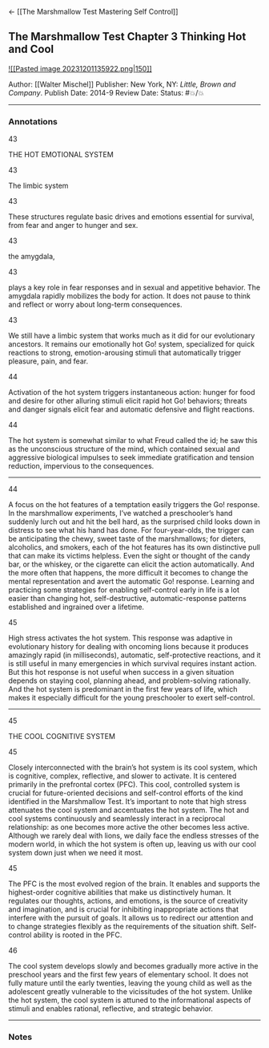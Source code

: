 <- [[The Marshmallow Test Mastering Self Control]]

## The Marshmallow Test Chapter 3 Thinking Hot and Cool

[ ![[Pasted image 20231201135922.png|150]] ](https://www.amazon.com/Marshmallow-Test-Mastering-Self-Control-ebook/dp/B00HQ2MXQ4/ref=tmm_kin_swatch_0?_encoding=UTF8&qid=1701457240&sr=8-1)

Author: [[Walter Mischel]]
Publisher: New York, NY: _Little, Brown and Company_.
Publish Date: 2014-9
Review Date:
Status: #💥/💥

___

### Annotations

43

THE HOT EMOTIONAL SYSTEM

43

The limbic system

43

These structures regulate basic drives and emotions essential for survival, from fear and anger to hunger and sex.

43

the amygdala,

43

plays a key role in fear responses and in sexual and appetitive behavior. The amygdala rapidly mobilizes the body for action. It does not pause to think and reflect or worry about long-term consequences.

43

We still have a limbic system that works much as it did for our evolutionary ancestors. It remains our emotionally hot Go! system, specialized for quick reactions to strong, emotion-arousing stimuli that automatically trigger pleasure, pain, and fear.

44

Activation of the hot system triggers instantaneous action: hunger for food and desire for other alluring stimuli elicit rapid hot Go! behaviors; threats and danger signals elicit fear and automatic defensive and flight reactions.

44

The hot system is somewhat similar to what Freud called the id; he saw this as the unconscious structure of the mind, which contained sexual and aggressive biological impulses to seek immediate gratification and tension reduction, impervious to the consequences.

___

44

A focus on the hot features of a temptation easily triggers the Go! response. In the marshmallow experiments, I’ve watched a preschooler’s hand suddenly lurch out and hit the bell hard, as the surprised child looks down in distress to see what his hand has done. For four-year-olds, the trigger can be anticipating the chewy, sweet taste of the marshmallows; for dieters, alcoholics, and smokers, each of the hot features has its own distinctive pull that can make its victims helpless. Even the sight or thought of the candy bar, or the whiskey, or the cigarette can elicit the action automatically. And the more often that happens, the more difficult it becomes to change the mental representation and avert the automatic Go! response. Learning and practicing some strategies for enabling self-control early in life is a lot easier than changing hot, self-destructive, automatic-response patterns established and ingrained over a lifetime.

45

High stress activates the hot system. This response was adaptive in evolutionary history for dealing with oncoming lions because it produces amazingly rapid (in milliseconds), automatic, self-protective reactions, and it is still useful in many emergencies in which survival requires instant action. But this hot response is not useful when success in a given situation depends on staying cool, planning ahead, and problem-solving rationally. And the hot system is predominant in the first few years of life, which makes it especially difficult for the young preschooler to exert self-control.

___

45

THE COOL COGNITIVE SYSTEM

45

Closely interconnected with the brain’s hot system is its cool system, which is cognitive, complex, reflective, and slower to activate. It is centered primarily in the prefrontal cortex (PFC). This cool, controlled system is crucial for future-oriented decisions and self-control efforts of the kind identified in the Marshmallow Test. It’s important to note that high stress attenuates the cool system and accentuates the hot system. The hot and cool systems continuously and seamlessly interact in a reciprocal relationship: as one becomes more active the other becomes less active. Although we rarely deal with lions, we daily face the endless stresses of the modern world, in which the hot system is often up, leaving us with our cool system down just when we need it most.

45

The PFC is the most evolved region of the brain. It enables and supports the highest-order cognitive abilities that make us distinctively human. It regulates our thoughts, actions, and emotions, is the source of creativity and imagination, and is crucial for inhibiting inappropriate actions that interfere with the pursuit of goals. It allows us to redirect our attention and to change strategies flexibly as the requirements of the situation shift. Self-control ability is rooted in the PFC.

46

The cool system develops slowly and becomes gradually more active in the preschool years and the first few years of elementary school. It does not fully mature until the early twenties, leaving the young child as well as the adolescent greatly vulnerable to the vicissitudes of the hot system. Unlike the hot system, the cool system is attuned to the informational aspects of stimuli and enables rational, reflective, and strategic behavior.

___

### Notes

